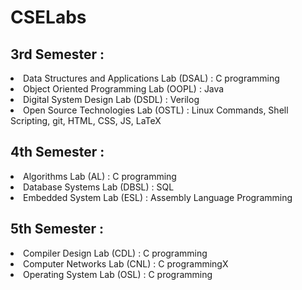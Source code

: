 # CSELabs
<h2><b>3rd Semester :</h2></b>

<li>Data Structures and Applications Lab (DSAL) : C programming
<li>Object Oriented Programming Lab (OOPL) : Java
<li>Digital System Design Lab (DSDL) : Verilog
<li>Open Source Technologies Lab (OSTL) : Linux Commands, Shell Scripting, git, HTML, CSS, JS, LaTeX

<h2><b>4th Semester :</h2></b>

<li>Algorithms Lab (AL) : C programming
<li>Database Systems Lab (DBSL) : SQL
<li>Embedded System Lab (ESL) : Assembly Language Programming

<h2><b>5th Semester :</h2></b>

<li>Compiler Design Lab (CDL) : C programming
<li>Computer Networks Lab (CNL) : C programmingX
<li>Operating System Lab (OSL) : C programming
